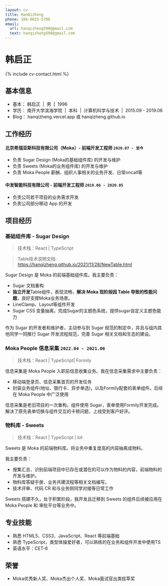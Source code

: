 ```yaml
---
layout: cv
title: HanQizheng
phone: 166-0025-5706
email:
  url: hanqizheng598@gmail.com
  text: hanqizheng598@gmail.com
---
```


# 韩启正

<!--
include contact information from the front matter
Supported arguments:
    - homepage: url, text
    - phone
    - email
-->

{% include cv-contact.html %}

## 基本信息
- 基本： 韩启正 &nbsp;\|&nbsp; 男 &nbsp;\|&nbsp; 1996
- 学历： 南开大学滨海学院 &nbsp;\|&nbsp; 本科 &nbsp;\|&nbsp; 计算机科学与技术 &nbsp;\|&nbsp; 2015.09 - 2019.06
- Blog：&nbsp;hanqizheng.vercel.app 或 hanqizheng.github.io 

## 工作经历

#### **北京希瑞亚斯科技有限公司（Moka）- 前端开发工程师** `2020.07 - 至今`

- 负责 Sugar Design (Moka的基础组件库) 的开发与维护
- 负责 Sweets (Moka的业务组件库) 的开发与维护
- 负责 Moka People 薪酬、组织人事相关的业务开发、日常oncall等


#### **中发智能科技有限公司 - 前端开发工程师** `2019.06 - 2020.05`

- 负责公司若干项目的业务需求开发
- 负责公司部分移动 App 的开发

## 项目经历

### **基础组件库 - Sugar Design**

> 技术栈：React \| TypeScript

> Table技术说明文档: https://hanqizheng.github.io/2021/11/28/NewTable.html<br> 

Sugar Design 是 Moka 的前端基础组件库。我主要负责：

- Sugar 文档重构
- **独立开发**Table组件，表现流畅，**解决 Moka 现阶段因 Table 导致的性能问题**，良好支撑Moka业务场景。
- LineClamp、Layout等组件开发
- Sugar CSS 变量抽离，完成Sugar的主题色系统，提供sugar自定义主题色能力

作为 Sugar 的开发者和维护者，主动参与到 Sugar 规范的制定中，并且与组内其他同学一同推行 Sugar 开发流程规范，完善 Sugar 相关文档和生态的建设。

### **Moka People 信息采集** `2022.04 - 2021.06`

> 技术栈：React \| TypeScript\| Formily

信息采集是 Moka People 入职前信息收集业务。我在信息采集需求中主要负责：

- 移动端登录页、信息采集首页的开发任务
- 封装业务组件(地址、银行卡、异步单选)，以及Formily配套的表单组件。后续在 Moka People 中广泛使用

信息采集是老旧项目的一次重构，组件使用 Sugar，表单使用Formily开发完成。解决了原先表单切换与组件交互的卡顿问题，上线受到客户好评。

### **物料库 - Sweets**

> 技术栈：React \| TypeScript \| bit

Sweets 是 Moka 的前端物料库。将业务中重复度高的内容抽离成物料。

我主要负责：
- 搜集汇总、识别前端项目中已存在或潜在的可以作为物料的内容，前端物料的开发与维护。
- 物料库答疑手册、业务共建流程等相关文档编写。
- 技术评审、代码 CR 和与业务侧同学对接等日常工作

Sweets 搭建不久，处于积累阶段，我开发且迁移到 Sweets 的组件后续被应用在 Moka People 和 审批平台等业务中。

## 专业技能

- 熟悉 HTML5、CSS3、JavaScript、React 等前端基础<br> 
- 熟悉 TypeScript，类型体操爱好者，可以熟练的在业务和组件开发中使用TS<br> 
- 英语水平：CET-6<br> 

## 荣誉

- Moka优秀新人奖、Moka杰出个人奖、Moka面试官出类拔萃奖
